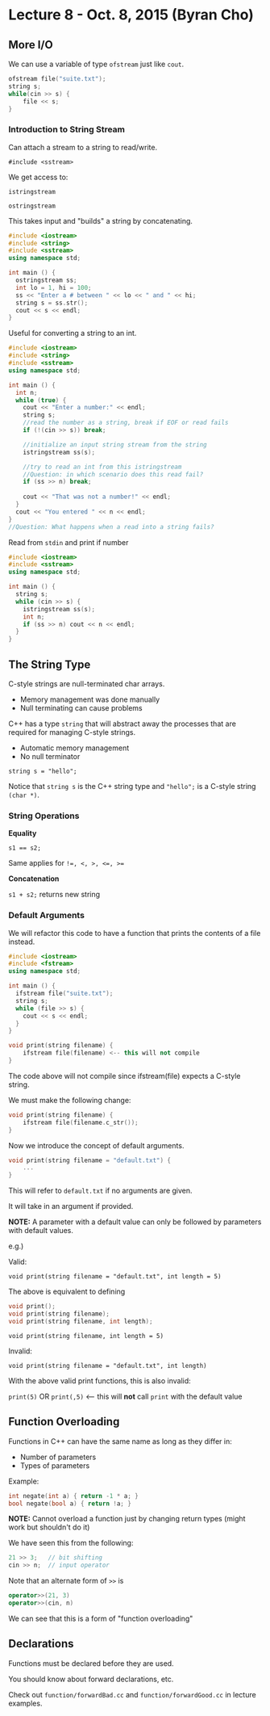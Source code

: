 # Lecture 8 - Oct. 8, 2015 (Byran Cho)

## More I/O

We can use a variable of type `ofstream` just like `cout`.

```cpp
ofstream file("suite.txt");
string s;
while(cin >> s) {
    file << s;
}
```

### Introduction to String Stream

Can attach a stream to a string to read/write.

`#include <sstream>`

We get access to:

`istringstream`

`ostringstream`

This takes input and "builds" a string by concatenating.

```cpp
#include <iostream>
#include <string>
#include <sstream>
using namespace std;

int main () {
  ostringstream ss;
  int lo = 1, hi = 100;
  ss << "Enter a # between " << lo << " and " << hi;
  string s = ss.str();
  cout << s << endl;
}
```

Useful for converting a string to an int.

```cpp
#include <iostream>
#include <string>
#include <sstream>
using namespace std;

int main () {
  int n;
  while (true) {
    cout << "Enter a number:" << endl;
    string s;
    //read the number as a string, break if EOF or read fails
    if (!(cin >> s)) break;

    //initialize an input string stream from the string
    istringstream ss(s);

    //try to read an int from this istringstream
    //Question: in which scenario does this read fail?
    if (ss >> n) break;
    
    cout << "That was not a number!" << endl;
  }
  cout << "You entered " << n << endl;
}
//Question: What happens when a read into a string fails?
```

Read from `stdin` and print if number

```cpp
#include <iostream>
#include <sstream>
using namespace std;

int main () {
  string s;
  while (cin >> s) {
    istringstream ss(s);
    int n; 
    if (ss >> n) cout << n << endl;
  }
}
```

## The String Type

C-style strings are null-terminated char arrays.

* Memory management was done manually
* Null terminating can cause problems

C++ has a type `string` that will abstract away the processes that are required for managing C-style strings.

* Automatic memory management
* No null terminator

`string s = "hello";`

Notice that `string s` is the C++ string type and `"hello";` is a C-style string `(char *)`.

### String Operations

**Equality** 

`s1 == s2;`

Same applies for `!=, <, >, <=, >=`

**Concatenation**

`s1 + s2;` returns new string

### Default Arguments

We will refactor this code to have a function that prints the contents of a file instead.

```cpp
#include <iostream>
#include <fstream>
using namespace std;

int main () {
  ifstream file("suite.txt");
  string s;
  while (file >> s) {
    cout << s << endl;
  }
}
```

```cpp
void print(string filename) {
    ifstream file(filename) <-- this will not compile
}
```

The code above will not compile since ifstream(file) expects a C-style string.

We must make the following change:

```cpp
void print(string filename) {
    ifstream file(filename.c_str());
}
```

Now we introduce the concept of default arguments.

```cpp
void print(string filename = "default.txt") {
    ...
}
```

This will refer to `default.txt` if no arguments are given.

It will take in an argument if provided.

**NOTE:** A parameter with a default value can only be followed by parameters with default values.

e.g.)

Valid:

`void print(string filename = "default.txt", int length = 5)`

The above is equivalent to defining

```cpp
void print();
void print(string filename);
void print(string filename, int length);
```

`void print(string filename, int length = 5)`

Invalid:

`void print(string filename = "default.txt", int length)`

With the above valid print functions, this is also invalid:

`print(5)` OR `print(,5)` <-- this will **not** call `print` with the default value 

## Function Overloading

Functions in C++ can have the same name as long as they differ in:

* Number of parameters
* Types of parameters

Example:

```cpp
int negate(int a) { return -1 * a; }
bool negate(bool a) { return !a; }
```

**NOTE:** Cannot overload a function just by changing return types (might work but shouldn't do it)

We have seen this from the following:

```cpp
21 >> 3;   // bit shifting
cin >> n;  // input operator
```

Note that an alternate form of `>>` is 

```cpp
operator>>(21, 3)
operator>>(cin, n)
```

We can see that this is a form of "function overloading"

## Declarations

Functions must be declared before they are used.

You should know about forward declarations, etc.

Check out `function/forwardBad.cc` and `function/forwardGood.cc` in lecture examples.
